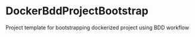 # DockerBddProjectBootstrap
Project template for bootstrapping dockerized project using BDD workflow

